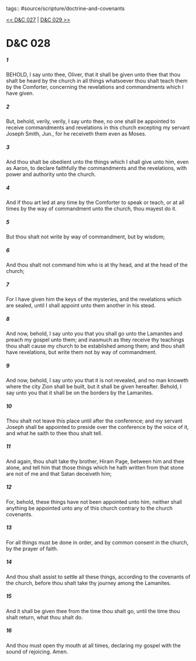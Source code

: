 tags:: #source/scripture/doctrine-and-covenants

[<< D&C 027](doctrine-and-covenants/D&C_027.md) | [D&C 029 >>](doctrine-and-covenants/D&C_029.md)

# D&C 028

##### 1

BEHOLD, I say unto thee, Oliver, that it shall be given unto thee that thou shalt be heard by the church in all things whatsoever thou shalt teach them by the Comforter, concerning the revelations and commandments which I have given.

##### 2

But, behold, verily, verily, I say unto thee, no one shall be appointed to receive commandments and revelations in this church excepting my servant Joseph Smith, Jun., for he receiveth them even as Moses.

##### 3

And thou shalt be obedient unto the things which I shall give unto him, even as Aaron, to declare faithfully the commandments and the revelations, with power and authority unto the church.

##### 4

And if thou art led at any time by the Comforter to speak or teach, or at all times by the way of commandment unto the church, thou mayest do it.

##### 5

But thou shalt not write by way of commandment, but by wisdom;

##### 6

And thou shalt not command him who is at thy head, and at the head of the church;

##### 7

For I have given him the keys of the mysteries, and the revelations which are sealed, until I shall appoint unto them another in his stead.

##### 8

And now, behold, I say unto you that you shall go unto the Lamanites and preach my gospel unto them; and inasmuch as they receive thy teachings thou shalt cause my church to be established among them; and thou shalt have revelations, but write them not by way of commandment.

##### 9

And now, behold, I say unto you that it is not revealed, and no man knoweth where the city Zion shall be built, but it shall be given hereafter. Behold, I say unto you that it shall be on the borders by the Lamanites.

##### 10

Thou shalt not leave this place until after the conference; and my servant Joseph shall be appointed to preside over the conference by the voice of it, and what he saith to thee thou shalt tell.

##### 11

And again, thou shalt take thy brother, Hiram Page, between him and thee alone, and tell him that those things which he hath written from that stone are not of me and that Satan deceiveth him;

##### 12

For, behold, these things have not been appointed unto him, neither shall anything be appointed unto any of this church contrary to the church covenants.

##### 13

For all things must be done in order, and by common consent in the church, by the prayer of faith.

##### 14

And thou shalt assist to settle all these things, according to the covenants of the church, before thou shalt take thy journey among the Lamanites.

##### 15

And it shall be given thee from the time thou shalt go, until the time thou shalt return, what thou shalt do.

##### 16

And thou must open thy mouth at all times, declaring my gospel with the sound of rejoicing. Amen.
